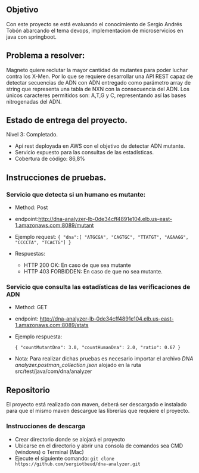 ## Objetivo

Con este proyecto se está evaluando el conocimiento de Sergio Andrés Tobón abarcando el tema devops, implementacion de microservicios en java con springboot.

## Problema a resolver:

Magneto quiere reclutar la mayor cantidad de mutantes para poder luchar
contra los X-Men.
Por lo que se requiere desarrollar una API REST capaz de detectar secuencias de ADN con ADN entregado como parámetro array de string  que representa una tabla de NXN con la consecuencia del ADN. Los únicos caracteres permitidos son: A,T,G y C, representando así las bases nitrogenadas del ADN.

## Estado de entrega del proyecto.

Nivel 3: Completado.

  - Api rest deployada en AWS con el objetivo de detectar ADN mutante.
  - Servicio expuesto para las consultas de las estadísticas.
  - Cobertura de código: 86,8%

## Instrucciones de pruebas.

### Servicio que detecta si un humano es mutante:

  - Method: Post
  - endpoint:http://dna-analyzer-lb-0de34cff4891e104.elb.us-east-1.amazonaws.com:8089/mutant
  - Ejemplo request:
`{
"dna":[
"ATGCGA",
"CAGTGC",
"TTATGT",
"AGAAGG",
"CCCCTA",
"TCACTG"]
}`

  - Respuestas: 
    - HTTP 200 OK: En caso de que sea mutante
    - HTTP 403 FORBIDDEN: En caso de que no sea mutante.

### Servicio que consulta las estadísticas de las verificaciones de ADN

  - Method: GET
  - endpoint: http://dna-analyzer-lb-0de34cff4891e104.elb.us-east-1.amazonaws.com:8089/stats
  - Ejemplo respuesta:
      
    `{
        "countMutantDna": 3.0,
        "countHumanDna": 2.0,
        "ratio": 0.67
    }`
      
- Nota: Para realizar dichas pruebas es necesario importar el archivo _DNA analyzer.postman_collection.json_ alojado en la ruta src/test/java/com/dna/analyzer


## Repositorio

El proyecto está realizado con maven, deberá ser descargado e instalado para que el mismo maven descargue las librerías que requiere el proyecto.

### Instrucciones de descarga
  - Crear directorio donde se alojará el proyecto
  - Ubicarse en el directorio y abrir una consola de comandos sea CMD (windows) o Terminal (Mac)
  - Ejecute el siguiente comando: 
    `git clone https://github.com/sergiotbeud/dna-analyzer.git`
    
